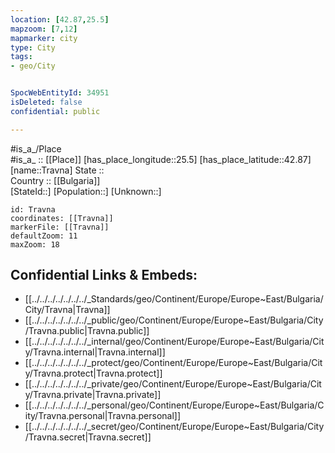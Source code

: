 ```yaml
---
location: [42.87,25.5] 
mapzoom: [7,12] 
mapmarker: city 
type: City
tags:
- geo/City


SpocWebEntityId: 34951
isDeleted: false
confidential: public

---
```

#is_a_/Place  
#is_a_ :: [[Place]] 
[has_place_longitude::25.5] 
[has_place_latitude::42.87] 
[name::Travna] 
State ::  
Country :: [[Bulgaria]]  
[StateId::] 
[Population::] 
[Unknown::] 


```leaflet
id: Travna
coordinates: [[Travna]] 
markerFile: [[Travna]] 
defaultZoom: 11 
maxZoom: 18
```


## Confidential Links & Embeds: 
- [[../../../../../../../_Standards/geo/Continent/Europe/Europe~East/Bulgaria/City/Travna|Travna]] 
- [[../../../../../../../_public/geo/Continent/Europe/Europe~East/Bulgaria/City/Travna.public|Travna.public]] 
- [[../../../../../../../_internal/geo/Continent/Europe/Europe~East/Bulgaria/City/Travna.internal|Travna.internal]] 
- [[../../../../../../../_protect/geo/Continent/Europe/Europe~East/Bulgaria/City/Travna.protect|Travna.protect]] 
- [[../../../../../../../_private/geo/Continent/Europe/Europe~East/Bulgaria/City/Travna.private|Travna.private]] 
- [[../../../../../../../_personal/geo/Continent/Europe/Europe~East/Bulgaria/City/Travna.personal|Travna.personal]] 
- [[../../../../../../../_secret/geo/Continent/Europe/Europe~East/Bulgaria/City/Travna.secret|Travna.secret]] 
